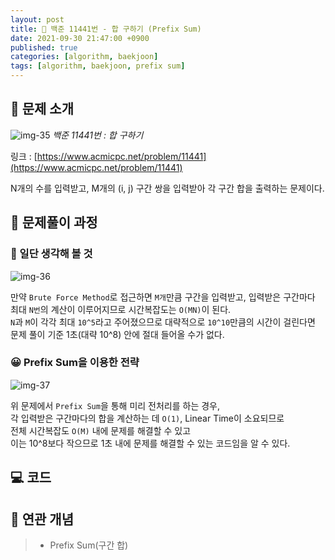 ```yaml
---
layout: post
title: 📄 백준 11441번 - 합 구하기 (Prefix Sum)
date: 2021-09-30 21:47:00 +0900
published: true
categories: [algorithm, baekjoon]
tags: [algorithm, baekjoon, prefix sum]
---
```


## **📄 문제 소개**

![img-35](https://user-images.githubusercontent.com/6462456/150926552-f60d4346-25ff-4eb4-8047-6554b5ac35ff.png)
_백준 11441번 : 합 구하기_

링크 : [https://www.acmicpc.net/problem/11441](https://www.acmicpc.net/problem/11441)

N개의 수를 입력받고, M개의 (i, j) 구간 쌍을 입력받아 각 구간 합을 출력하는 문제이다.

## **📗 문제풀이 과정**

### **🧐 일단 생각해 볼 것**

![img-36](https://user-images.githubusercontent.com/6462456/150926558-3524d7b7-8b88-4a0f-b933-9ff281d51f51.png)

만약 `Brute Force Method`로 접근하면 `M개`만큼 구간을 입력받고, 입력받은 구간마다 최대 `N번`의 계산이 이루어지므로 시간복잡도는 `O(MN)`이 된다.  
`N`과 `M`이 각각 최대 `10^5`라고 주어졌으므로 대략적으로 `10^10`만큼의 시간이 걸린다면  
문제 풀이 기준 1초(대략 10^8) 안에 절대 들어올 수가 없다.  

### **😀 Prefix Sum을 이용한 전략**

![img-37](https://user-images.githubusercontent.com/6462456/150926562-21d6d89f-7db1-45aa-a326-bcb9648dc5ed.png)

위 문제에서 `Prefix Sum`을 통해 미리 전처리를 하는 경우,  
각 입력받은 구간마다의 합을 계산하는 데 `O(1)`, Linear Time이 소요되므로  
전체 시간복잡도 `O(M)` 내에 문제를 해결할 수 있고  
이는 10^8보다 작으므로 1초 내에 문제를 해결할 수 있는 코드임을 알 수 있다.

## **💻 코드**

<script src="https://gist.github.com/poodlepoodle/7e2c427afcb3c8c15b951c5a52eb7b46.js"></script>

## **📒 연관 개념**

> -   Prefix Sum(구간 합)